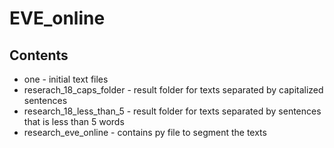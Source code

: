 # EVE_online

## Contents
* one - initial text files
* reserach_18_caps_folder - result folder for texts separated by capitalized sentences
* research_18_less_than_5 - result folder for texts separated by sentences that is less than 5 words
* research_eve_online - contains py file to segment the texts 
